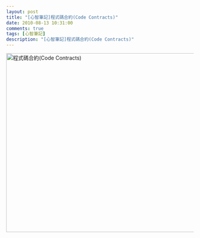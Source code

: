 ```yaml
---
layout: post
title: "[心智筆記]程式碼合約(Code Contracts)"
date: 2010-08-13 10:31:00
comments: true
tags: [心智筆記]
description: "[心智筆記]程式碼合約(Code Contracts)"
---
```

<p><img style="border-right-width: 0px; display: inline; border-top-width: 0px; border-bottom-width: 0px; border-left-width: 0px" title="程式碼合約(Code Contracts)" border="0" alt="程式碼合約(Code Contracts)" width="590" height="480" src="\images\posts\17194\%E7%A8%8B%E5%BC%8F%E7%A2%BC%E5%90%88%E7%B4%84(Code%20Contracts)_thumb_1.png" /></p>